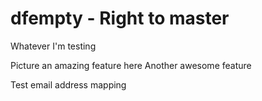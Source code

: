 # dfempty - Right to master

Whatever I'm testing

Picture an amazing feature here
Another awesome feature

Test email address mapping
